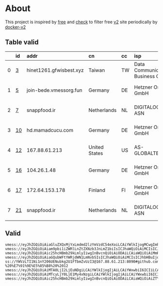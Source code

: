 
# About

This project is inspired by [free](https://github.com/freefq/free) and [check](https://github.com/yeahwu/check) to filter free [v2](https://github.com/v2fly/v2ray-core) site periodically by [docker-v2](https://hub.docker.com/r/v2ray/official)

    

## Table valid
|    | id                   | addr                    | cn            | cc   | isp                               | ip                    | chatgpt          |
|---:|:---------------------|:------------------------|:--------------|:-----|:----------------------------------|:----------------------|:-----------------|
|  0 | [3](config/3.json)   | hinet1261.gfwisbest.xyz | Taiwan        | TW   | Data Communication Business Group | 1.171.220.200         | Yes (Region: TW) |
|  1 | [5](config/5.json)   | join-bede.vmessorg.fun  | Germany       | DE   | Hetzner Online GmbH               | 2a01:4f8:192:348a::2  | Yes (Region: DE) |
|  2 | [7](config/7.json)   | snappfood.ir            | Netherlands   | NL   | DIGITALOCEAN-ASN                  | 146.190.21.248        | Yes (Region: NL) |
|  3 | [10](config/10.json) | hd.mamadcucu.com        | Germany       | DE   | Hetzner Online GmbH               | 2a01:4f8:c010:7495::1 | Yes (Region: DE) |
|  4 | [12](config/12.json) | 167.88.61.213           | United States | US   | AS-GLOBALTELEHOST                 | 167.88.61.213         | Yes (Region: US) |
|  5 | [16](config/16.json) | 104.26.1.48             | Germany       | DE   | Hetzner Online GmbH               | 2a01:4f8:c010:7f47::1 | Yes (Region: DE) |
|  6 | [17](config/17.json) | 172.64.153.178          | Finland       | FI   | Hetzner Online GmbH               | 2a01:4f9:c010:baec::1 | Yes (Region: DE) |
|  7 | [21](config/21.json) | snappfood.ir            | Netherlands   | NL   | DIGITALOCEAN-ASN                  | 146.190.21.248        | Yes (Region: NL) |

## Valid
```
vmess://eyJhZGQiOiAiaGluZXQxMjYxLmdmd2lzYmVzdC54eXoiLCAiYWlkIjogMCwgImhvc3QiOiAiIiwgImlkIjogIjIyODUxMzNlLWI5YmEtM2ZiNS1hMjQ2LTljN2RkY2MyY2Q3YSIsICJuZXQiOiAidGNwIiwgInBhdGgiOiAiIiwgInBvcnQiOiAyMjQsICJwcyI6ICJnaXRodWIuY29tL2ZyZWVmcSAtIFx1NTNmMFx1NmU3ZVx1NzcwMVx1NjViMFx1NTMxN1x1NWUwMlx1NGUyZFx1NTM0ZVx1NzUzNVx1NGZlMSAzIiwgInRscyI6ICIiLCAidHlwZSI6ICJhdXRvIiwgInNlY3VyaXR5IjogImF1dG8iLCAic2tpcC1jZXJ0LXZlcmlmeSI6IHRydWUsICJzbmkiOiAiIn0=
vmess://eyJhZGQiOiAiam9pbi1iZWRlLnZtZXNzb3JnLmZ1biIsICJhaWQiOiAiMCIsICJhbHBuIjogIiIsICJmcCI6ICIiLCAiaG9zdCI6ICIiLCAiaWQiOiAiYjkxMTA1YzktMjA2MS00MGU2LTkyMTktZDA0ZDViNDg2OWQzIiwgIm5ldCI6ICJ3cyIsICJwYXRoIjogIi8iLCAicG9ydCI6ICI4MCIsICJwcyI6ICJnaXRodWIuY29tL2ZyZWVmcSAtIFx1OWE2Y1x1Njc2NVx1ODk3Zlx1NGU5YVRtbmV0XHU1OTI3XHU5YTZjXHU3NTM1XHU4YmFmIDUiLCAic2N5IjogImF1dG8iLCAic25pIjogIiIsICJ0bHMiOiAiIiwgInR5cGUiOiAiIiwgInYiOiAiMiJ9
vmess://eyJhZGQiOiAic25hcHBmb29kLmlyIiwgInBvcnQiOiAiODAiLCAiaWQiOiAiMmRiYjQwM2UtMzQzYy00YjA5LWE4NGQtYzRlNmFmZjRkNmIxIiwgImFpZCI6ICIwIiwgInNjeSI6ICJhdXRvIiwgIm5ldCI6ICJ3cyIsICJ2IjogIjIiLCAicHMiOiAiZ2l0aHViLmNvbS9mcmVlZnEgLSBcdTdmOGVcdTU2ZmQgIDciLCAiaG9zdCI6ICJkYXl6LWdvbmUud2Vic2l0ZSIsICJwYXRoIjogIi8iLCAidGxzIjogIiIsICJzbmkiOiAiIiwgInR5cGUiOiAibm9uZSIsICJzZXJ2ZXJQb3J0IjogMCwgIm5hdGlvbiI6ICIifQ==
vmess://eyJhZGQiOiAiaGQubWFtYWRjdWN1LmNvbSIsICJhaWQiOiAiMCIsICJhbHBuIjogIiIsICJmcCI6ICIiLCAiaG9zdCI6ICJoNC5tYW1hZGN1Y3UuY29tIiwgImlkIjogIjhlZDlhZWMyLWUwMmUtNGEyNy1mZTAyLWMzZTIwNDUyZTRjNyIsICJuZXQiOiAid3MiLCAicGF0aCI6ICIvIiwgInBvcnQiOiAiMjA1MiIsICJwcyI6ICJnaXRodWIuY29tL2ZyZWVmcSAtIFx1N2Y4ZVx1NTZmZENsb3VkRmxhcmVcdTUxNmNcdTUzZjhDRE5cdTgyODJcdTcwYjkgMTAiLCAic2N5IjogImF1dG8iLCAic25pIjogIiIsICJ0bHMiOiAiIiwgInR5cGUiOiAiIiwgInYiOiAiMiJ9
ss://YWVzLTI1Ni1nY206UENubkg2U1FTbmZvUzI3@167.88.61.213:8090#github.com/freefq%20-%20%E7%91%9E%E5%85%B8%20%2012
vmess://eyJhZGQiOiAiMTA0LjI2LjEuNDgiLCAiYWlkIjogIjAiLCAiYWxwbiI6ICIiLCAiZnAiOiAiIiwgImhvc3QiOiAiaDMubWFtYWRjdWN1LmNvbSIsICJpZCI6ICIxOTM1MGQ2NC02ODY4LTRhNjQtZTUwMS05YzBkZjkwM2Q3ODgiLCAibmV0IjogIndzIiwgInBhdGgiOiAiLyIsICJwb3J0IjogIjIwOTUiLCAicHMiOiAiZ2l0aHViLmNvbS9mcmVlZnEgLSBcdTdmOGVcdTU2ZmRDbG91ZEZsYXJlXHU1MTZjXHU1M2Y4Q0ROXHU4MjgyXHU3MGI5IDE2IiwgInNjeSI6ICJhdXRvIiwgInNuaSI6ICIiLCAidGxzIjogIiIsICJ0eXBlIjogIiIsICJ2IjogIjIifQ==
vmess://eyJhZGQiOiAiMTcyLjY0LjE1My4xNzgiLCAiYWlkIjogIjAiLCAiYWxwbiI6ICIiLCAiZnAiOiAiIiwgImhvc3QiOiAiaC5oM2lvLmNvIiwgImlkIjogImZjYmQ1YzA3LWZiYTUtNGZmOS1jMTljLTAyZTAyMzIyMDYyOCIsICJuZXQiOiAid3MiLCAicGF0aCI6ICJobzNpbm8iLCAicG9ydCI6ICIyMDk2IiwgInBzIjogImdpdGh1Yi5jb20vZnJlZWZxIC0gXHU3ZjhlXHU1NmZkQ2xvdWRGbGFyZVx1ODI4Mlx1NzBiOSAxNyIsICJzY3kiOiAiYXV0byIsICJzbmkiOiAiaC5oM2lvLmNvIiwgInRscyI6ICJ0bHMiLCAidHlwZSI6ICIiLCAidiI6ICIyIn0=
vmess://eyJhZGQiOiAic25hcHBmb29kLmlyIiwgInBvcnQiOiAiODAiLCAiaWQiOiAiZTY0MGI3YTgtYzQyZC00MTg4LWQ0MTEtNGZiNzczNmY5MGJjIiwgImFpZCI6ICIwIiwgInNjeSI6ICJhdXRvIiwgIm5ldCI6ICJ3cyIsICJ2IjogIjIiLCAicHMiOiAiZ2l0aHViLmNvbS9mcmVlZnEgLSBcdTdmOGVcdTU2ZmQgIDIxIiwgImhvc3QiOiAiZGF5ei1nb25lLndlYnNpdGUiLCAicGF0aCI6ICIvIiwgInRscyI6ICIiLCAic25pIjogIiIsICJ0eXBlIjogIm5vbmUiLCAic2VydmVyUG9ydCI6IDAsICJuYXRpb24iOiAiIn0=
```

